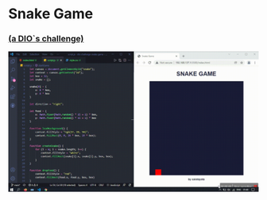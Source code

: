 # Snake Game
### <a href="https://digitalinnovation.one/">(a DIO`s challenge)</a>

![demo](demo.gif)